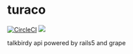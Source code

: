 # turaco
[![CircleCI](https://circleci.com/gh/birdfeed/turaco.svg?style=shield)](https://circleci.com/gh/birdfeed/turaco)
<a href="https://codeclimate.com/github/AwesomeIT/turaco"><img src="https://codeclimate.com/github/AwesomeIT/turaco/badges/gpa.svg" /></a>

talkbirdy api powered by rails5 and grape
